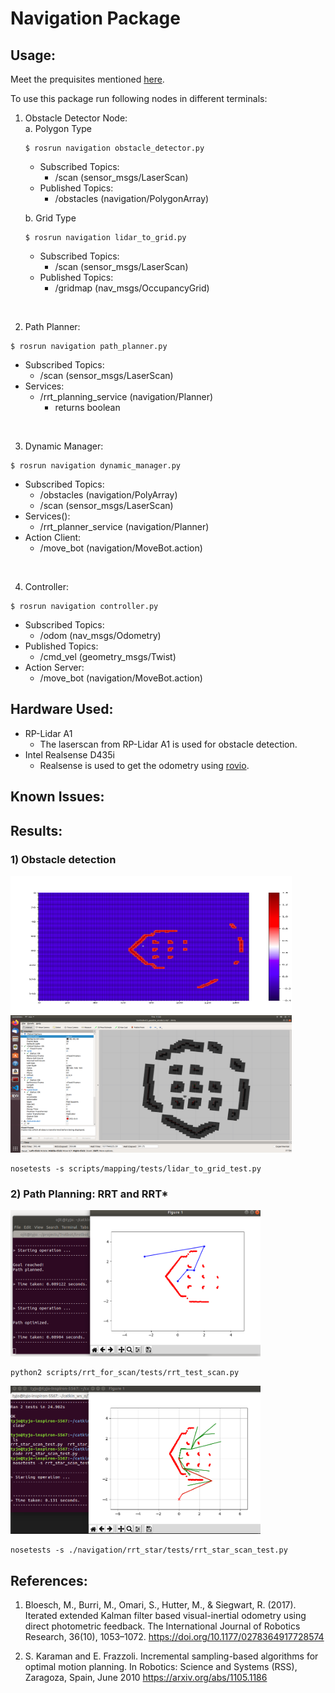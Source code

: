 # Navigation Package

## Usage:

Meet the prequisites mentioned [here](https://github.com/ERC-BPGC/Trotbot).

To use this package run following nodes in different terminals:
1) Obstacle Detector Node:  
    a. Polygon Type
    ```
    $ rosrun navigation obstacle_detector.py
    ```
    * Subscribed Topics:
        - /scan (sensor_msgs/LaserScan)
    * Published Topics:
        - /obstacles (navigation/PolygonArray)
    
    b. Grid Type
    ```
    $ rosrun navigation lidar_to_grid.py
    ```
    * Subscribed Topics:
        - /scan (sensor_msgs/LaserScan)
    * Published Topics:
        - /gridmap (nav_msgs/OccupancyGrid)
    

<br />

2) Path Planner:
```
$ rosrun navigation path_planner.py
```
* Subscribed Topics:
    - /scan (sensor_msgs/LaserScan)
* Services:
    - /rrt_planning_service (navigation/Planner)
        - returns boolean

<br />

3) Dynamic Manager:
```
$ rosrun navigation dynamic_manager.py
```
* Subscribed Topics:
    - /obstacles (navigation/PolyArray)
    - /scan (sensor_msgs/LaserScan)
* Services(): 
    - /rrt_planner_service (navigation/Planner)
* Action Client:
    - /move_bot (navigation/MoveBot.action)

<br />

4) Controller:
```
$ rosrun navigation controller.py
```
* Subscribed Topics:
    - /odom (nav_msgs/Odometry)
* Published Topics:
    - /cmd_vel (geometry_msgs/Twist)
* Action Server:
    - /move_bot (navigation/MoveBot.action)


## Hardware Used:
- RP-Lidar A1
    - The laserscan from RP-Lidar A1 is used for obstacle detection.
- Intel Realsense D435i
    - Realsense is used to get the odometry using [rovio](https://github.com/ethz-asl/rovio).


## Known Issues:



## Results:
### 1) Obstacle detection

<img src="scripts/mapping/tests/lidar_grid.png" alt="lidar_to_grid" title="RRT" width="450" height="220"/> <img src="scripts/mapping/tests/mapping_rviz.png" alt="rviz grid map" title="RRT*" width="450" height="220"/>

```
nosetests -s scripts/mapping/tests/lidar_to_grid_test.py
```

<!-- <img src="scripts/mapping/tests/mapping_rviz.png" alt="RRT*" title="RRT*" width="400"/> -->

### 2) Path Planning: RRT and RRT*

<img src="scripts/rrt_for_scan/tests/plan.png" alt="RRT" title="RRT" width="400"/> 

```
python2 scripts/rrt_for_scan/tests/rrt_test_scan.py
```

<img src="scripts/rrt_star/tests/RRTstar_without_max_iter.png" alt="RRT*" title="RRT*" width="400"/>

```
nosetests -s ./navigation/rrt_star/tests/rrt_star_scan_test.py
```


## References:
1.   Bloesch, M., Burri, M., Omari, S., Hutter, M., & Siegwart, R. (2017). Iterated extended Kalman filter based visual-inertial odometry using direct photometric feedback. The International Journal of Robotics Research, 36(10), 1053–1072. https://doi.org/10.1177/0278364917728574

2.   S. Karaman and E. Frazzoli. Incremental sampling-based algorithms for optimal motion planning. In Robotics: Science and Systems (RSS), Zaragoza, Spain, June 2010 https://arxiv.org/abs/1105.1186 